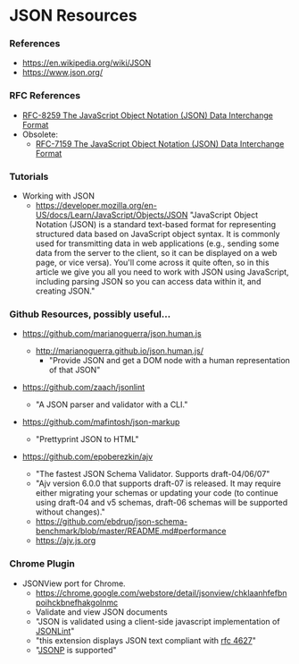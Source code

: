 
JSON Resources
====

### References
* https://en.wikipedia.org/wiki/JSON
* https://www.json.org/


### RFC References
* [RFC-8259 The JavaScript Object Notation (JSON) Data Interchange Format](https://tools.ietf.org/html/rfc8259)
* Obsolete:
  * [RFC-7159 The JavaScript Object Notation (JSON) Data Interchange Format](https://tools.ietf.org/html/rfc7159/)





### Tutorials
* Working with JSON
  * https://developer.mozilla.org/en-US/docs/Learn/JavaScript/Objects/JSON
    "JavaScript Object Notation (JSON) is a standard text-based format for representing structured data based on JavaScript object syntax. It is commonly used for transmitting data in web applications (e.g., sending some data from the server to the client, so it can be displayed on a web page, or vice versa). You'll come across it quite often, so in this article we give you all you need to work with JSON using JavaScript, including parsing JSON so you can access data within it, and creating JSON."



### Github Resources, possibly useful...
* https://github.com/marianoguerra/json.human.js
  * http://marianoguerra.github.io/json.human.js/
    * "Provide JSON and get a DOM node with a human representation of that JSON"

* https://github.com/zaach/jsonlint
  * "A JSON parser and validator with a CLI."

* https://github.com/mafintosh/json-markup
  * "Prettyprint JSON to HTML"

* https://github.com/epoberezkin/ajv
  * "The fastest JSON Schema Validator. Supports draft-04/06/07"
  * "Ajv version 6.0.0 that supports draft-07 is released. It may require either migrating your schemas or updating your code (to continue using draft-04 and v5 schemas, draft-06 schemas will be supported without changes)."
  * https://github.com/ebdrup/json-schema-benchmark/blob/master/README.md#performance
  * https://ajv.js.org
  


### Chrome Plugin
* JSONView port for Chrome.
  * https://chrome.google.com/webstore/detail/jsonview/chklaanhfefbnpoihckbnefhakgolnmc
  * Validate and view JSON documents
  * "JSON is validated using a client-side javascript implementation of [JSONLint](http://github.com/zaach/jsonlint)"
  * "this extension displays JSON text compliant with [rfc 4627](http://www.ietf.org/rfc/rfc4627.txt)"
  * "[JSONP](http://en.wikipedia.org/wiki/JSON#JSONP) is supported"


